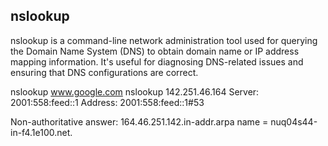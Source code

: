 ## nslookup
nslookup is a command-line network administration tool used for querying the Domain Name System (DNS) to obtain domain name or IP address mapping information. It's useful for diagnosing DNS-related issues and ensuring that DNS configurations are correct.

nslookup www.google.com
nslookup 142.251.46.164
Server:		2001:558:feed::1
Address:	2001:558:feed::1#53

Non-authoritative answer:
164.46.251.142.in-addr.arpa	name = nuq04s44-in-f4.1e100.net.